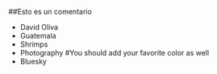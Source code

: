 ##Esto es un comentario 

* David Oliva
* Guatemala
* Shrimps
* Photography
#You should add your favorite color as well
* Bluesky
